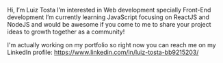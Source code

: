 Hi, I’m Luiz Tosta
I’m interested in Web development specially Front-End development
I’m currently learning JavaScript focusing on ReactJS and NodeJS and would be awesome if you come to me to share your project ideas to growth together as a community!

I'm actually working on my portfolio so right now you can reach me on my LinkedIn profile:
https://www.linkedin.com/in/luiz-tosta-bb9215203/
